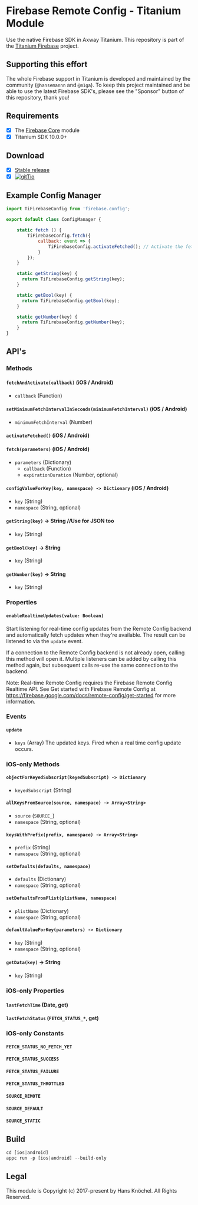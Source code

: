 # Firebase Remote Config - Titanium Module

Use the native Firebase SDK in Axway Titanium. This repository is part of the [Titanium Firebase](https://github.com/hansemannn/titanium-firebase) project.

## Supporting this effort

The whole Firebase support in Titanium is developed and maintained by the community (`@hansemannn` and `@m1ga`). To keep
this project maintained and be able to use the latest Firebase SDK's, please see the "Sponsor" button of this repository,
thank you!

## Requirements

- [x] The [Firebase Core](https://github.com/hansemannn/titanium-firebase-core) module
- [x] Titanium SDK 10.0.0+

## Download

- [x] [Stable release](https://github.com/hansemannn/titanium-firebase-config/releases)
- [x] [![gitTio](http://hans-knoechel.de/shields/shield-gittio.svg)](http://gitt.io/component/firebase.config)

## Example Config Manager

```js
import TiFirebaseConfig from 'firebase.config';

export default class ConfigManager {

    static fetch () {
        TiFirebaseConfig.fetch({
            callback: event => {
                TiFirebaseConfig.activateFetched(); // Activate the fetched values
            }
        });
    }

    static getString(key) {
      return TiFirebaseConfig.getString(key);
    }

    static getBool(key) {
      return TiFirebaseConfig.getBool(key);
    }

    static getNumber(key) {
      return TiFirebaseConfig.getNumber(key);
    }
}
```

## API's

### Methods

#### `fetchAndActivate(callback)` (iOS / Android)
  - `callback` (Function)

#### `setMinimumFetchIntervalInSeconds(minimumFetchInterval)` (iOS / Android)
  - `minimumFetchInterval` (Number)

#### `activateFetched()` (iOS / Android)

#### `fetch(parameters)` (iOS / Android)
  - `parameters` (Dictionary)
    - `callback` (Function)
    - `expirationDuration` (Number, optional)

#### `configValueForKey(key, namespace) -> Dictionary` (iOS / Android)
  - `key` (String)
  - `namespace` (String, optional)

#### `getString(key)` -> String //Use for JSON too
  - `key` (String)

#### `getBool(key)` -> String
  - `key` (String)

#### `getNumber(key)` -> String
  - `key` (String)

### Properties

#### `enableRealtimeUpdates(value: Boolean)`

Start listening for real-time config updates from the Remote Config backend and automatically
fetch updates when they're available. The result can be listened to via the `update` event.

If a connection to the Remote Config backend is not already open, calling this method will
open it. Multiple listeners can be added by calling this method again, but subsequent calls
re-use the same connection to the backend.

Note: Real-time Remote Config requires the Firebase Remote Config Realtime API. See Get started
with Firebase Remote Config at https://firebase.google.com/docs/remote-config/get-started for
more information.

### Events

#### `update`
  - `keys` (Array<String>) The updated keys.
Fired when a real time config update occurs.

### iOS-only Methods

#### `objectForKeyedSubscript(keyedSubscript) -> Dictionary`
  - `keyedSubscript` (String)

#### `allKeysFromSource(source, namespace) -> Array<String>`
  - `source` (`SOURCE_`)
  - `namespace` (String, optional)

#### `keysWithPrefix(prefix, namespace) -> Array<String>`
  - `prefix` (String)
  - `namespace` (String, optional)

#### `setDefaults(defaults, namespace)`
  - `defaults` (Dictionary)
  - `namespace` (String, optional)

#### `setDefaultsFromPlist(plistName, namespace)`
  - `plistName` (Dictionary)
  - `namespace` (String, optional)

#### `defaultValueForKey(parameters) -> Dictionary`
  - `key` (String)
  - `namespace` (String, optional)

#### `getData(key)` -> String
  - `key` (String)

### iOS-only Properties

#### `lastFetchTime` (Date, get)

#### `lastFetchStatus` (`FETCH_STATUS_*`, get)

### iOS-only Constants

#### `FETCH_STATUS_NO_FETCH_YET`
#### `FETCH_STATUS_SUCCESS`
#### `FETCH_STATUS_FAILURE`
#### `FETCH_STATUS_THROTTLED`

#### `SOURCE_REMOTE`
#### `SOURCE_DEFAULT`
#### `SOURCE_STATIC`

## Build

```js
cd [ios|android]
appc run -p [ios|android] --build-only
```

## Legal

This module is Copyright (c) 2017-present by Hans Knöchel. All Rights Reserved.
